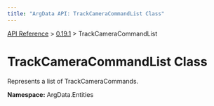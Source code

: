 ```yaml
---
title: "ArgData API: TrackCameraCommandList Class"
---
```


[API Reference](/argdata/api/) &gt; [0.19.1](/argdata/api/0.19.1/) &gt; TrackCameraCommandList

# TrackCameraCommandList Class

Represents a list of TrackCameraCommands.

**Namespace:** ArgData.Entities

